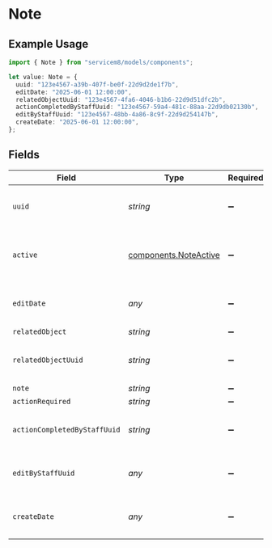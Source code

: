 # Note

## Example Usage

```typescript
import { Note } from "servicem8/models/components";

let value: Note = {
  uuid: "123e4567-a39b-407f-be0f-22d9d2de1f7b",
  editDate: "2025-06-01 12:00:00",
  relatedObjectUuid: "123e4567-4fa6-4046-b1b6-22d9d51dfc2b",
  actionCompletedByStaffUuid: "123e4567-59a4-481c-88aa-22d9db02130b",
  editByStaffUuid: "123e4567-48bb-4a86-8c9f-22d9d254147b",
  createDate: "2025-06-01 12:00:00",
};
```

## Fields

| Field                                                          | Type                                                           | Required                                                       | Description                                                    | Example                                                        |
| -------------------------------------------------------------- | -------------------------------------------------------------- | -------------------------------------------------------------- | -------------------------------------------------------------- | -------------------------------------------------------------- |
| `uuid`                                                         | *string*                                                       | :heavy_minus_sign:                                             | Unique identifier for this record                              | 123e4567-a39b-407f-be0f-22d9d2de1f7b                           |
| `active`                                                       | [components.NoteActive](../../models/components/noteactive.md) | :heavy_minus_sign:                                             | Record active/deleted flag.  Valid values are [0,1]            |                                                                |
| `editDate`                                                     | *any*                                                          | :heavy_minus_sign:                                             | Timestamp at which record was last modified                    | 2025-06-01 12:00:00                                            |
| `relatedObject`                                                | *string*                                                       | :heavy_minus_sign:                                             | N/A                                                            |                                                                |
| `relatedObjectUuid`                                            | *string*                                                       | :heavy_minus_sign:                                             | N/A                                                            | 123e4567-4fa6-4046-b1b6-22d9d51dfc2b                           |
| `note`                                                         | *string*                                                       | :heavy_minus_sign:                                             | N/A                                                            |                                                                |
| `actionRequired`                                               | *string*                                                       | :heavy_minus_sign:                                             | N/A                                                            |                                                                |
| `actionCompletedByStaffUuid`                                   | *string*                                                       | :heavy_minus_sign:                                             | N/A                                                            | 123e4567-59a4-481c-88aa-22d9db02130b                           |
| `editByStaffUuid`                                              | *any*                                                          | :heavy_minus_sign:                                             | UUID of Staff Member who last modified record                  | 123e4567-48bb-4a86-8c9f-22d9d254147b                           |
| `createDate`                                                   | *any*                                                          | :heavy_minus_sign:                                             | Timestamp at which record was last modified                    | 2025-06-01 12:00:00                                            |